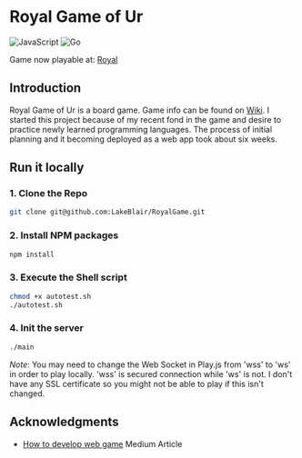# Royal Game of Ur

![JavaScript](https://img.shields.io/badge/javascript-%23323330.svg?style=for-the-badge&logo=javascript&logoColor=%23F7DF1E) ![Go](https://img.shields.io/badge/go-%2300ADD8.svg?style=for-the-badge&logo=go&logoColor=white)

Game now playable at: [Royal](https://royalgame-316f4ad556b8.herokuapp.com/)

## Introduction
Royal Game of Ur is a board game. Game info can be found on [Wiki](https://en.wikipedia.org/wiki/Royal_Game_of_Ur). I started this project because of my recent fond in the game and desire to practice newly learned programming languages. The process of initial planning and it becoming deployed as a web app took about six weeks.

## Run it locally

### 1. Clone the Repo
```sh 
git clone git@github.com:LakeBlair/RoyalGame.git 
```
### 2. Install NPM packages
```sh
npm install
```
### 3. Execute the Shell script
```sh
chmod +x autotest.sh
./autotest.sh
```
### 4. Init the server
```sh
./main
```
*Note*: You may need to change the Web Socket in Play.js from 'wss' to 'ws' in order to play locally. 'wss' is secured connection while 'ws' is not. I don't have any SSL certificate so you might not be able to play if this isn't changed.

## Acknowledgments

* [How to develop web game](https://medium.com/@dragonblade9x/making-a-multiplayer-web-game-with-websocket-that-can-be-scalable-to-millions-of-users-923cc8bd4d3b) Medium Article
